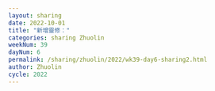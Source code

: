 ```yaml
---
layout: sharing
date: 2022-10-01
title: "新增靈修："
categories: sharing Zhuolin
weekNum: 39
dayNum: 6
permalink: /sharing/zhuolin/2022/wk39-day6-sharing2.html
author: Zhuolin
cycle: 2022
---  
```

